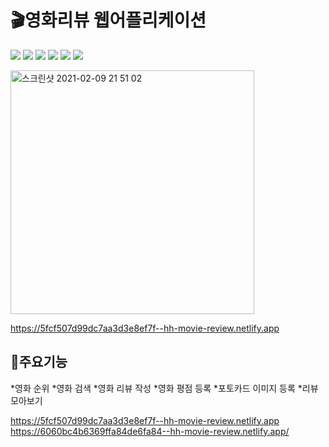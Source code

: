 # 🎬영화리뷰 웹어플리케이션

![](https://img.shields.io/badge/React-61DAFB?style=flat-square&logo=React&logoColor=white) ![](https://img.shields.io/badge/JavaScript-F7DF1E?style=flat-square&logo=JavaScript&logoColor=white) ![](https://img.shields.io/badge/HTML5-E34F26?style=flat-square&logo=HTML5&logoColor=white) ![](https://img.shields.io/badge/css-1572B6?style=flat-square&logo=css3&logoColor=white) ![](https://img.shields.io/badge/FireBase-FFCA28?style=flat-square&logo=FireBase&logoColor=white) ![](https://img.shields.io/badge/Cloudinary-FFCA28?style=flat-square&logo=Cloudinary&logoColor=white)

<img width="390" alt="스크린샷 2021-02-09 21 51 02" src="https://user-images.githubusercontent.com/50136014/107646708-9dfaa500-6cbd-11eb-8bb2-7ff77beea2cf.png">

https://5fcf507d99dc7aa3d3e8ef7f--hh-movie-review.netlify.app
## 🔑주요기능

*영화 순위
*영화 검색
*영화 리뷰 작성
*영화 평점 등록
*포토카드 이미지 등록
*리뷰 모아보기

https://5fcf507d99dc7aa3d3e8ef7f--hh-movie-review.netlify.app
https://6060bc4b6369ffa84de6fa84--hh-movie-review.netlify.app/
